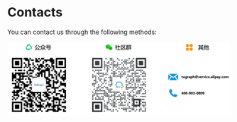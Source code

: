 # Contacts
You can contact us through the following methods:

![contacts](../../static/img/contacts.png)